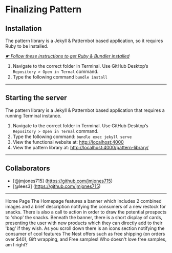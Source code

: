 # Finalizing Pattern

## Installation

The pattern library is a Jekyll & Patternbot based application, so it requires Ruby to be installed.

[*☛ Follow these instructions to get Ruby & Bundler installed*](https://learn-the-web.algonquindesign.ca/courses/web-dev-4/install-more-developer-tools/)

1. Navigate to the correct folder in Terminal. Use GitHub Desktop’s `Repository > Open in Termal` command.
2. Type the following command `bundle install`

---

## Starting the server

The pattern library is a Jekyll & Patternbot based application that requires a running Terminal instance.

1. Navigate to the correct folder in Terminal. Use GitHub Desktop’s `Repository > Open in Termal` command.
2. Type the following command: `bundle exec jekyll serve`
3. View the functional website at: [http://localhost:4000](http://localhost:4000)
4. View the pattern library at: [http://localhost:4000/pattern-library/](http://localhost:4000/pattern-library/)

---

## Collaborators

- [@jmjones715] (https://github.com/jmjones715)
- [@lees3] (https://github.com/jmjones715)

---

Home Page
The Homepage features a banner which includes 2 combined images and a brief description notifying the consumers of a new restock for snacks. There is also a call to action in order to draw the potential prospects to 'shop' the snacks. Beneath the banner, there is a short display of cards, presenting the user with new products which they can directly add to their 'bag' if they wish. As you scroll down there is an icons section notifying the consumer of cool features The Nest offers such as free shipping (on orders over $40), Gift wrapping, and Free samples! Who doesn't love free samples, am I right?

